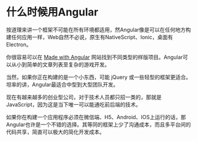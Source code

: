 # 什么时候用Angular

按道理来讲一个框架不可能在所有环境都适用，然Angular像是可以在任何地方构建任何应用一样，Web自然不必说，原生有NativeScript、Ionic，桌面有Electron。

你很容易可以在 [Made with Angular](https://www.madewithangular.com/) 网站找到不同类型的样版项目。Angular可以从小到简单的文章列表至复杂的游戏开发。

当然，如果你正在构建的是一个小东西，可能 jQuery 或一些轻型的框架更适合。坦率的讲，Angular最适合中型到大型团队开发。

现在有越来越多的创业型公司，对于技术人员都只招一类的，那就是JavaScript，因为这是当下唯一可以能通吃前后端的技术。

如果你在构建一个应用程序必须在微信端、H5、Android、IOS上运行的话，那Angular也许是一个不错的选择。其等同的框架上少了沟通成本，而且多平台间的代码共享，简直可以极大的简化开发成本。